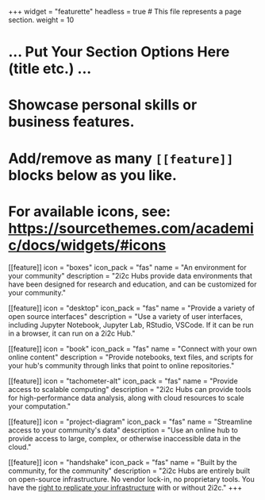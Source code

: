+++
widget = "featurette"
headless = true  # This file represents a page section.
weight = 10

# ... Put Your Section Options Here (title etc.) ...

# Showcase personal skills or business features.
# Add/remove as many `[[feature]]` blocks below as you like.
# For available icons, see: https://sourcethemes.com/academic/docs/widgets/#icons
[[feature]]
  icon = "boxes"
  icon_pack = "fas"
  name = "An environment for your community"
  description = "2i2c Hubs provide data environments that have been designed for research and education, and can be customized for your community."

[[feature]]
  icon = "desktop"
  icon_pack = "fas"
  name = "Provide a variety of open source interfaces"
  description = "Use a variety of user interfaces, including Jupyter Notebook, Jupyter Lab, RStudio, VSCode. If it can be run in a browser, it can run on a 2i2c Hub."

[[feature]]
  icon = "book"
  icon_pack = "fas"
  name = "Connect with your own online content"
  description = "Provide notebooks, text files, and scripts for your hub's community through links that point to online repositories."

[[feature]]
  icon = "tachometer-alt"
  icon_pack = "fas"
  name = "Provide access to scalable computing"
  description = "2i2c Hubs can provide tools for high-performance data analysis, along with cloud resources to scale your computation."

[[feature]]
  icon = "project-diagram"
  icon_pack = "fas"
  name = "Streamline access to your community's data"
  description = "Use an online hub to provide access to large, complex, or otherwise inaccessible data in the cloud."

[[feature]]
  icon = "handshake"
  icon_pack = "fas"
  name = "Built by the community, for the community"
  description = "2i2c Hubs are entirely built on open-source infrastructure. No vendor  lock-in, no proprietary tools. You have the [right to replicate your infrastructure](/right-to-replicate) with or without 2i2c."
+++
